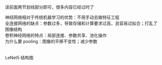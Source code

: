 
读前面两节划线部分即可，很多内容已经过时了  

神经网络相对于传统机器学习的优势：不用手动去做特征工程  
全连接网络的缺点：参数过多，导致存储和计算要求过高，且容易过拟合；打乱了图像结构  
卷积神经网络的特点：局部连接、参数共享、池化操作  
为什么要 pooling：图像的平移不变性；减少参数  
<br>
<br>
LeNet5 结构图  
